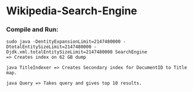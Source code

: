 # Wikipedia-Search-Engine


### Compile and Run:
```
sudo java -DentityExpansionLimit=2147480000 -DtotalEntitySizeLimit=2147480000 -Djdk.xml.totalEntitySizeLimit=2147480000 SearchEngine 						=> Creates index on 62 GB dump

java TitleIndexer => Creates Secondary index for DocumentID to Title map.

java Query => Takes query and gives top 10 results.
```
